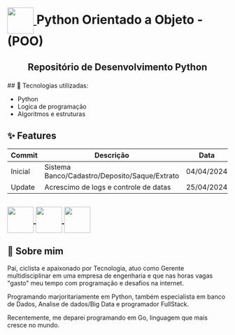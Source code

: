 <h1>
    <a href='https://www.dio.me'>
    <img align="center" width="60px" src="https://hermes.dio.me/tracks/648ef080-6c4b-4e54-bf72-34f62030f350.png"> </a>
    <span>
Python Orientado a Objeto - (POO)
</h1>

<h2><p align="center"> Repositório de Desenvolvimento Python</p></h2>
## 🚀 Tecnologias utilizadas:

-   Python
-   Logica de programação
-   Algoritmos e estruturas

## ✨ Features
Commit|Descrição|Data
|---|---|---|
|Inicial|Sistema Banco/Cadastro/Deposito/Saque/Extrato   | 04/04/2024|
|Update|Acrescimo de logs e controle de datas|25/04/2024|


<h2>
    <a href='https://www.github.com/lerocha1'>
    <img align="center" width="60px" src="https://raw.githubusercontent.com/FortAwesome/Font-Awesome/master/svgs/brands/github.svg"> </a>
    <a href='https://www.linkedin.com/in/leandro-rocha-62694730/'>
    <img align="center" width="60px" src="https://raw.githubusercontent.com/FortAwesome/Font-Awesome/master/svgs/brands/linkedin.svg"> </a>
    <span>
    <a href="mailto:leandro@lrcorp.com.br">
    <img align="center" width="60px" src="https://raw.githubusercontent.com/FortAwesome/Font-Awesome/master/svgs/solid/envelope.svg"> </a>
    <span>
</h2>


## 🚀 Sobre mim
Pai, ciclista e apaixonado por Tecnologia, atuo como Gerente multidisciplinar em uma empresa de engenharia e que nas horas vagas "gasto" meu tempo com programação e desafios na internet.

Programando marjoritariamente em Python, também especialista em banco de Dados, Analise de dados/Big Data e programador FullStack.

Recentemente, me deparei programando em Go, linguagem que mais cresce no mundo.

